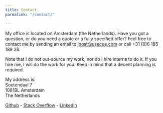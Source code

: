 ```yaml
---
title: Contact.
parmalink: "/contact/"

---
```

My office is located on Amsterdam (the Netherlands). Have you got a question, or do you need a quote or a fully specified offer? Feel free to contact me by sending an email to [joost@usecue.com](mailto:joost@usecue.com) or call +31 (0)6 185 189 28.

Note that I do not out-source my work, nor do I hire interns to do it. If you hire me, I will do the work for you. Keep in mind that a decent planning is required.

My address is:  
Soetendaal 7  
1081BL Amsterdam  
The Netherlands

[Github](https://github.com/jhvanderschee) - [Stack Overflow](http://stackoverflow.com/users/2397550/joosts) -  [Linkedin](https://www.linkedin.com/in/joost-van-der-schee-4b26682/)